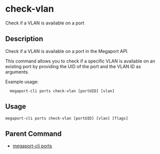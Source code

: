 # check-vlan

Check if a VLAN is available on a port

## Description

Check if a VLAN is available on a port in the Megaport API.

This command allows you to check if a specific VLAN is available on an existing port by providing the UID of the port and the VLAN ID as arguments.

Example usage:

```
  megaport-cli ports check-vlan [portUID] [vlan]

```



## Usage

```
megaport-cli ports check-vlan [portUID] [vlan] [flags]
```



## Parent Command

* [megaport-cli ports](megaport-cli_ports.md)







